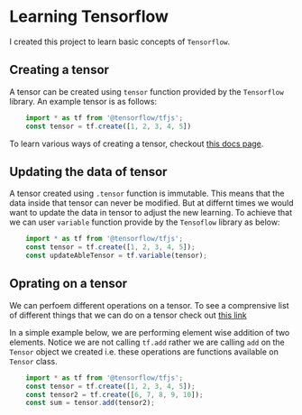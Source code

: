 # Learning Tensorflow

I created this project to learn basic concepts of `Tensorflow`.

## Creating a tensor

A tensor can be created using `tensor` function provided by the `Tensorflow` library. An example tensor is as follows:

```javascript
    import * as tf from '@tensorflow/tfjs';
    const tensor = tf.create([1, 2, 3, 4, 5])
```

To learn various ways of creating a tensor, checkout [this docs page](https://js.tensorflow.org/api/latest/#Tensors-Creation).

## Updating the data of tensor

A tensor created using `.tensor` function is immutable. This means that the data inside that tensor can never be modified.
But at differnt times we would want to update the data in tensor to adjust the new learning. To achieve that we can user `variable` function provide by the `Tensoflow` library as below: 

```javascript
    import * as tf from '@tensorflow/tfjs';
    const tensor = tf.create([1, 2, 3, 4, 5]);
    const updateAbleTensor = tf.variable(tensor);
```

## Oprating on a tensor

We can perfoem different operations on a tensor. To see a comprensive list of different things that we can do on a tensor
check out [this link](https://js.tensorflow.org/api/latest/#Operations)

In a simple example below, we are performing element wise addition of two elements. Notice we are not calling `tf.add` rather we are calling `add` on the `Tensor` object we created i.e. these operations are functions available on `Tensor` class.

```javascript
    import * as tf from '@tensorflow/tfjs';
    const tensor = tf.create([1, 2, 3, 4, 5]);
    const tensor2 = tf.create([6, 7, 8, 9, 10]);
    const sum = tensor.add(tensor2);
```